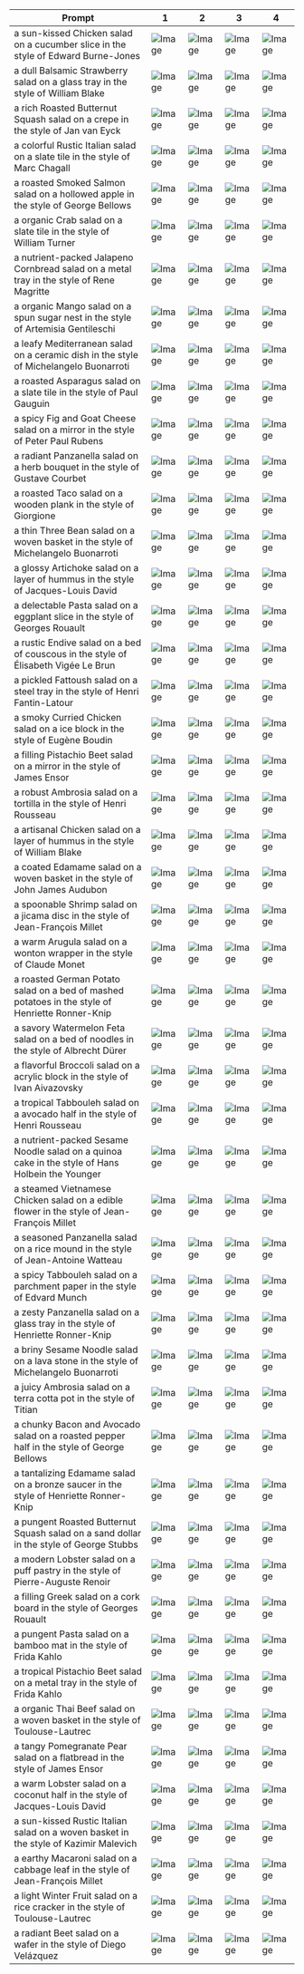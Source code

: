 | Prompt | 1 | 2 | 3 | 4 |
|-|-|-|-|-|
| a sun-kissed Chicken salad on a cucumber slice in the style of Edward Burne-Jones | ![Image](https://salad-benchmark-public-assets.s3.us-east-2.amazonaws.com/sdxl/71aa968a-dacd-4637-afb6-9deff5daeaea-0.jpg) | ![Image](https://salad-benchmark-public-assets.s3.us-east-2.amazonaws.com/sdxl/71aa968a-dacd-4637-afb6-9deff5daeaea-1.jpg) | ![Image](https://salad-benchmark-public-assets.s3.us-east-2.amazonaws.com/sdxl/71aa968a-dacd-4637-afb6-9deff5daeaea-2.jpg) | ![Image](https://salad-benchmark-public-assets.s3.us-east-2.amazonaws.com/sdxl/71aa968a-dacd-4637-afb6-9deff5daeaea-3.jpg) |
| a dull Balsamic Strawberry salad on a glass tray in the style of William Blake | ![Image](https://salad-benchmark-public-assets.s3.us-east-2.amazonaws.com/sdxl/ae2447a4-573e-42ac-babe-af4293b78baf-0.jpg) | ![Image](https://salad-benchmark-public-assets.s3.us-east-2.amazonaws.com/sdxl/ae2447a4-573e-42ac-babe-af4293b78baf-1.jpg) | ![Image](https://salad-benchmark-public-assets.s3.us-east-2.amazonaws.com/sdxl/ae2447a4-573e-42ac-babe-af4293b78baf-2.jpg) | ![Image](https://salad-benchmark-public-assets.s3.us-east-2.amazonaws.com/sdxl/ae2447a4-573e-42ac-babe-af4293b78baf-3.jpg) |
| a rich Roasted Butternut Squash salad on a crepe in the style of Jan van Eyck | ![Image](https://salad-benchmark-public-assets.s3.us-east-2.amazonaws.com/sdxl/9394dea2-cba6-4739-8d80-49ca0879979b-0.jpg) | ![Image](https://salad-benchmark-public-assets.s3.us-east-2.amazonaws.com/sdxl/9394dea2-cba6-4739-8d80-49ca0879979b-1.jpg) | ![Image](https://salad-benchmark-public-assets.s3.us-east-2.amazonaws.com/sdxl/9394dea2-cba6-4739-8d80-49ca0879979b-2.jpg) | ![Image](https://salad-benchmark-public-assets.s3.us-east-2.amazonaws.com/sdxl/9394dea2-cba6-4739-8d80-49ca0879979b-3.jpg) |
| a colorful Rustic Italian salad on a slate tile in the style of Marc Chagall | ![Image](https://salad-benchmark-public-assets.s3.us-east-2.amazonaws.com/sdxl/2bbd7b9f-9fa0-439e-bdf3-23d5075e958e-0.jpg) | ![Image](https://salad-benchmark-public-assets.s3.us-east-2.amazonaws.com/sdxl/2bbd7b9f-9fa0-439e-bdf3-23d5075e958e-1.jpg) | ![Image](https://salad-benchmark-public-assets.s3.us-east-2.amazonaws.com/sdxl/2bbd7b9f-9fa0-439e-bdf3-23d5075e958e-2.jpg) | ![Image](https://salad-benchmark-public-assets.s3.us-east-2.amazonaws.com/sdxl/2bbd7b9f-9fa0-439e-bdf3-23d5075e958e-3.jpg) |
| a roasted Smoked Salmon salad on a hollowed apple in the style of George Bellows | ![Image](https://salad-benchmark-public-assets.s3.us-east-2.amazonaws.com/sdxl/e3f4d8a4-250e-411e-b779-322e4a3605b2-0.jpg) | ![Image](https://salad-benchmark-public-assets.s3.us-east-2.amazonaws.com/sdxl/e3f4d8a4-250e-411e-b779-322e4a3605b2-1.jpg) | ![Image](https://salad-benchmark-public-assets.s3.us-east-2.amazonaws.com/sdxl/e3f4d8a4-250e-411e-b779-322e4a3605b2-2.jpg) | ![Image](https://salad-benchmark-public-assets.s3.us-east-2.amazonaws.com/sdxl/e3f4d8a4-250e-411e-b779-322e4a3605b2-3.jpg) |
| a organic Crab salad on a slate tile in the style of William Turner | ![Image](https://salad-benchmark-public-assets.s3.us-east-2.amazonaws.com/sdxl/b5ffcc88-24b4-4384-ba65-01f8a2d6f488-0.jpg) | ![Image](https://salad-benchmark-public-assets.s3.us-east-2.amazonaws.com/sdxl/b5ffcc88-24b4-4384-ba65-01f8a2d6f488-1.jpg) | ![Image](https://salad-benchmark-public-assets.s3.us-east-2.amazonaws.com/sdxl/b5ffcc88-24b4-4384-ba65-01f8a2d6f488-2.jpg) | ![Image](https://salad-benchmark-public-assets.s3.us-east-2.amazonaws.com/sdxl/b5ffcc88-24b4-4384-ba65-01f8a2d6f488-3.jpg) |
| a nutrient-packed Jalapeno Cornbread salad on a metal tray in the style of Rene Magritte | ![Image](https://salad-benchmark-public-assets.s3.us-east-2.amazonaws.com/sdxl/a9c7ccdc-b4f2-4660-979b-d7f9ef2187a6-0.jpg) | ![Image](https://salad-benchmark-public-assets.s3.us-east-2.amazonaws.com/sdxl/a9c7ccdc-b4f2-4660-979b-d7f9ef2187a6-1.jpg) | ![Image](https://salad-benchmark-public-assets.s3.us-east-2.amazonaws.com/sdxl/a9c7ccdc-b4f2-4660-979b-d7f9ef2187a6-2.jpg) | ![Image](https://salad-benchmark-public-assets.s3.us-east-2.amazonaws.com/sdxl/a9c7ccdc-b4f2-4660-979b-d7f9ef2187a6-3.jpg) |
| a organic Mango salad on a spun sugar nest in the style of Artemisia Gentileschi | ![Image](https://salad-benchmark-public-assets.s3.us-east-2.amazonaws.com/sdxl/0311b170-463f-471b-b413-0809dddaace3-0.jpg) | ![Image](https://salad-benchmark-public-assets.s3.us-east-2.amazonaws.com/sdxl/0311b170-463f-471b-b413-0809dddaace3-1.jpg) | ![Image](https://salad-benchmark-public-assets.s3.us-east-2.amazonaws.com/sdxl/0311b170-463f-471b-b413-0809dddaace3-2.jpg) | ![Image](https://salad-benchmark-public-assets.s3.us-east-2.amazonaws.com/sdxl/0311b170-463f-471b-b413-0809dddaace3-3.jpg) |
| a leafy Mediterranean salad on a ceramic dish in the style of Michelangelo Buonarroti | ![Image](https://salad-benchmark-public-assets.s3.us-east-2.amazonaws.com/sdxl/24a352bd-dd73-45cf-ae8c-e63aea15e2e5-0.jpg) | ![Image](https://salad-benchmark-public-assets.s3.us-east-2.amazonaws.com/sdxl/24a352bd-dd73-45cf-ae8c-e63aea15e2e5-1.jpg) | ![Image](https://salad-benchmark-public-assets.s3.us-east-2.amazonaws.com/sdxl/24a352bd-dd73-45cf-ae8c-e63aea15e2e5-2.jpg) | ![Image](https://salad-benchmark-public-assets.s3.us-east-2.amazonaws.com/sdxl/24a352bd-dd73-45cf-ae8c-e63aea15e2e5-3.jpg) |
| a roasted Asparagus salad on a slate tile in the style of Paul Gauguin | ![Image](https://salad-benchmark-public-assets.s3.us-east-2.amazonaws.com/sdxl/6bf6809d-4ce0-428e-bb44-6506ff5c5bd0-0.jpg) | ![Image](https://salad-benchmark-public-assets.s3.us-east-2.amazonaws.com/sdxl/6bf6809d-4ce0-428e-bb44-6506ff5c5bd0-1.jpg) | ![Image](https://salad-benchmark-public-assets.s3.us-east-2.amazonaws.com/sdxl/6bf6809d-4ce0-428e-bb44-6506ff5c5bd0-2.jpg) | ![Image](https://salad-benchmark-public-assets.s3.us-east-2.amazonaws.com/sdxl/6bf6809d-4ce0-428e-bb44-6506ff5c5bd0-3.jpg) |
| a spicy Fig and Goat Cheese salad on a mirror in the style of Peter Paul Rubens | ![Image](https://salad-benchmark-public-assets.s3.us-east-2.amazonaws.com/sdxl/e4fa1797-12b8-4c86-985e-add241e79694-0.jpg) | ![Image](https://salad-benchmark-public-assets.s3.us-east-2.amazonaws.com/sdxl/e4fa1797-12b8-4c86-985e-add241e79694-1.jpg) | ![Image](https://salad-benchmark-public-assets.s3.us-east-2.amazonaws.com/sdxl/e4fa1797-12b8-4c86-985e-add241e79694-2.jpg) | ![Image](https://salad-benchmark-public-assets.s3.us-east-2.amazonaws.com/sdxl/e4fa1797-12b8-4c86-985e-add241e79694-3.jpg) |
| a radiant Panzanella salad on a herb bouquet in the style of Gustave Courbet | ![Image](https://salad-benchmark-public-assets.s3.us-east-2.amazonaws.com/sdxl/1b548583-c459-4406-8353-f85b2f9fd748-0.jpg) | ![Image](https://salad-benchmark-public-assets.s3.us-east-2.amazonaws.com/sdxl/1b548583-c459-4406-8353-f85b2f9fd748-1.jpg) | ![Image](https://salad-benchmark-public-assets.s3.us-east-2.amazonaws.com/sdxl/1b548583-c459-4406-8353-f85b2f9fd748-2.jpg) | ![Image](https://salad-benchmark-public-assets.s3.us-east-2.amazonaws.com/sdxl/1b548583-c459-4406-8353-f85b2f9fd748-3.jpg) |
| a roasted Taco salad on a wooden plank in the style of Giorgione | ![Image](https://salad-benchmark-public-assets.s3.us-east-2.amazonaws.com/sdxl/9f55cb32-7c70-4a20-93f6-4440ecf43fba-0.jpg) | ![Image](https://salad-benchmark-public-assets.s3.us-east-2.amazonaws.com/sdxl/9f55cb32-7c70-4a20-93f6-4440ecf43fba-1.jpg) | ![Image](https://salad-benchmark-public-assets.s3.us-east-2.amazonaws.com/sdxl/9f55cb32-7c70-4a20-93f6-4440ecf43fba-2.jpg) | ![Image](https://salad-benchmark-public-assets.s3.us-east-2.amazonaws.com/sdxl/9f55cb32-7c70-4a20-93f6-4440ecf43fba-3.jpg) |
| a thin Three Bean salad on a woven basket in the style of Michelangelo Buonarroti | ![Image](https://salad-benchmark-public-assets.s3.us-east-2.amazonaws.com/sdxl/8965fa10-bce3-4b1f-8c55-7f6875542dfe-0.jpg) | ![Image](https://salad-benchmark-public-assets.s3.us-east-2.amazonaws.com/sdxl/8965fa10-bce3-4b1f-8c55-7f6875542dfe-1.jpg) | ![Image](https://salad-benchmark-public-assets.s3.us-east-2.amazonaws.com/sdxl/8965fa10-bce3-4b1f-8c55-7f6875542dfe-2.jpg) | ![Image](https://salad-benchmark-public-assets.s3.us-east-2.amazonaws.com/sdxl/8965fa10-bce3-4b1f-8c55-7f6875542dfe-3.jpg) |
| a glossy Artichoke salad on a layer of hummus in the style of Jacques-Louis David | ![Image](https://salad-benchmark-public-assets.s3.us-east-2.amazonaws.com/sdxl/8925d4a9-d811-4afb-84ba-b3aaad216180-0.jpg) | ![Image](https://salad-benchmark-public-assets.s3.us-east-2.amazonaws.com/sdxl/8925d4a9-d811-4afb-84ba-b3aaad216180-1.jpg) | ![Image](https://salad-benchmark-public-assets.s3.us-east-2.amazonaws.com/sdxl/8925d4a9-d811-4afb-84ba-b3aaad216180-2.jpg) | ![Image](https://salad-benchmark-public-assets.s3.us-east-2.amazonaws.com/sdxl/8925d4a9-d811-4afb-84ba-b3aaad216180-3.jpg) |
| a delectable Pasta salad on a eggplant slice in the style of Georges Rouault | ![Image](https://salad-benchmark-public-assets.s3.us-east-2.amazonaws.com/sdxl/59436caa-2139-44b8-8300-00936eb1fac9-0.jpg) | ![Image](https://salad-benchmark-public-assets.s3.us-east-2.amazonaws.com/sdxl/59436caa-2139-44b8-8300-00936eb1fac9-1.jpg) | ![Image](https://salad-benchmark-public-assets.s3.us-east-2.amazonaws.com/sdxl/59436caa-2139-44b8-8300-00936eb1fac9-2.jpg) | ![Image](https://salad-benchmark-public-assets.s3.us-east-2.amazonaws.com/sdxl/59436caa-2139-44b8-8300-00936eb1fac9-3.jpg) |
| a rustic Endive salad on a bed of couscous in the style of Élisabeth Vigée Le Brun | ![Image](https://salad-benchmark-public-assets.s3.us-east-2.amazonaws.com/sdxl/9d80570d-d53b-4156-aea6-a1ad5267da83-0.jpg) | ![Image](https://salad-benchmark-public-assets.s3.us-east-2.amazonaws.com/sdxl/9d80570d-d53b-4156-aea6-a1ad5267da83-1.jpg) | ![Image](https://salad-benchmark-public-assets.s3.us-east-2.amazonaws.com/sdxl/9d80570d-d53b-4156-aea6-a1ad5267da83-2.jpg) | ![Image](https://salad-benchmark-public-assets.s3.us-east-2.amazonaws.com/sdxl/9d80570d-d53b-4156-aea6-a1ad5267da83-3.jpg) |
| a pickled Fattoush salad on a steel tray in the style of Henri Fantin-Latour | ![Image](https://salad-benchmark-public-assets.s3.us-east-2.amazonaws.com/sdxl/7aae0696-1817-48a8-8103-cb9746c35a38-0.jpg) | ![Image](https://salad-benchmark-public-assets.s3.us-east-2.amazonaws.com/sdxl/7aae0696-1817-48a8-8103-cb9746c35a38-1.jpg) | ![Image](https://salad-benchmark-public-assets.s3.us-east-2.amazonaws.com/sdxl/7aae0696-1817-48a8-8103-cb9746c35a38-2.jpg) | ![Image](https://salad-benchmark-public-assets.s3.us-east-2.amazonaws.com/sdxl/7aae0696-1817-48a8-8103-cb9746c35a38-3.jpg) |
| a smoky Curried Chicken salad on a ice block in the style of Eugène Boudin | ![Image](https://salad-benchmark-public-assets.s3.us-east-2.amazonaws.com/sdxl/77e48801-3f65-40cb-95f5-a63b822c19fc-0.jpg) | ![Image](https://salad-benchmark-public-assets.s3.us-east-2.amazonaws.com/sdxl/77e48801-3f65-40cb-95f5-a63b822c19fc-1.jpg) | ![Image](https://salad-benchmark-public-assets.s3.us-east-2.amazonaws.com/sdxl/77e48801-3f65-40cb-95f5-a63b822c19fc-2.jpg) | ![Image](https://salad-benchmark-public-assets.s3.us-east-2.amazonaws.com/sdxl/77e48801-3f65-40cb-95f5-a63b822c19fc-3.jpg) |
| a filling Pistachio Beet salad on a mirror in the style of James Ensor | ![Image](https://salad-benchmark-public-assets.s3.us-east-2.amazonaws.com/sdxl/6f91300d-5bf5-4886-ae95-9be73caf1581-0.jpg) | ![Image](https://salad-benchmark-public-assets.s3.us-east-2.amazonaws.com/sdxl/6f91300d-5bf5-4886-ae95-9be73caf1581-1.jpg) | ![Image](https://salad-benchmark-public-assets.s3.us-east-2.amazonaws.com/sdxl/6f91300d-5bf5-4886-ae95-9be73caf1581-2.jpg) | ![Image](https://salad-benchmark-public-assets.s3.us-east-2.amazonaws.com/sdxl/6f91300d-5bf5-4886-ae95-9be73caf1581-3.jpg) |
| a robust Ambrosia salad on a tortilla in the style of Henri Rousseau | ![Image](https://salad-benchmark-public-assets.s3.us-east-2.amazonaws.com/sdxl/df303c4e-2019-4144-90ab-4423e31a8abe-0.jpg) | ![Image](https://salad-benchmark-public-assets.s3.us-east-2.amazonaws.com/sdxl/df303c4e-2019-4144-90ab-4423e31a8abe-1.jpg) | ![Image](https://salad-benchmark-public-assets.s3.us-east-2.amazonaws.com/sdxl/df303c4e-2019-4144-90ab-4423e31a8abe-2.jpg) | ![Image](https://salad-benchmark-public-assets.s3.us-east-2.amazonaws.com/sdxl/df303c4e-2019-4144-90ab-4423e31a8abe-3.jpg) |
| a artisanal Chicken salad on a layer of hummus in the style of William Blake | ![Image](https://salad-benchmark-public-assets.s3.us-east-2.amazonaws.com/sdxl/5a7e7b5e-fb2c-4e54-b4fb-a2186aad826b-0.jpg) | ![Image](https://salad-benchmark-public-assets.s3.us-east-2.amazonaws.com/sdxl/5a7e7b5e-fb2c-4e54-b4fb-a2186aad826b-1.jpg) | ![Image](https://salad-benchmark-public-assets.s3.us-east-2.amazonaws.com/sdxl/5a7e7b5e-fb2c-4e54-b4fb-a2186aad826b-2.jpg) | ![Image](https://salad-benchmark-public-assets.s3.us-east-2.amazonaws.com/sdxl/5a7e7b5e-fb2c-4e54-b4fb-a2186aad826b-3.jpg) |
| a coated Edamame salad on a woven basket in the style of John James Audubon | ![Image](https://salad-benchmark-public-assets.s3.us-east-2.amazonaws.com/sdxl/b70508d9-e4ff-4b54-95fa-930d22a2d11e-0.jpg) | ![Image](https://salad-benchmark-public-assets.s3.us-east-2.amazonaws.com/sdxl/b70508d9-e4ff-4b54-95fa-930d22a2d11e-1.jpg) | ![Image](https://salad-benchmark-public-assets.s3.us-east-2.amazonaws.com/sdxl/b70508d9-e4ff-4b54-95fa-930d22a2d11e-2.jpg) | ![Image](https://salad-benchmark-public-assets.s3.us-east-2.amazonaws.com/sdxl/b70508d9-e4ff-4b54-95fa-930d22a2d11e-3.jpg) |
| a spoonable Shrimp salad on a jicama disc in the style of Jean-François Millet | ![Image](https://salad-benchmark-public-assets.s3.us-east-2.amazonaws.com/sdxl/0f8e5b29-95b8-428e-b807-3e9f01b0c4ee-0.jpg) | ![Image](https://salad-benchmark-public-assets.s3.us-east-2.amazonaws.com/sdxl/0f8e5b29-95b8-428e-b807-3e9f01b0c4ee-1.jpg) | ![Image](https://salad-benchmark-public-assets.s3.us-east-2.amazonaws.com/sdxl/0f8e5b29-95b8-428e-b807-3e9f01b0c4ee-2.jpg) | ![Image](https://salad-benchmark-public-assets.s3.us-east-2.amazonaws.com/sdxl/0f8e5b29-95b8-428e-b807-3e9f01b0c4ee-3.jpg) |
| a warm Arugula salad on a wonton wrapper in the style of Claude Monet | ![Image](https://salad-benchmark-public-assets.s3.us-east-2.amazonaws.com/sdxl/b183c352-c66d-4f75-ae59-3dbcc48e8619-0.jpg) | ![Image](https://salad-benchmark-public-assets.s3.us-east-2.amazonaws.com/sdxl/b183c352-c66d-4f75-ae59-3dbcc48e8619-1.jpg) | ![Image](https://salad-benchmark-public-assets.s3.us-east-2.amazonaws.com/sdxl/b183c352-c66d-4f75-ae59-3dbcc48e8619-2.jpg) | ![Image](https://salad-benchmark-public-assets.s3.us-east-2.amazonaws.com/sdxl/b183c352-c66d-4f75-ae59-3dbcc48e8619-3.jpg) |
| a roasted German Potato salad on a bed of mashed potatoes in the style of Henriette Ronner-Knip | ![Image](https://salad-benchmark-public-assets.s3.us-east-2.amazonaws.com/sdxl/b2846240-8272-438b-914c-548bede3a539-0.jpg) | ![Image](https://salad-benchmark-public-assets.s3.us-east-2.amazonaws.com/sdxl/b2846240-8272-438b-914c-548bede3a539-1.jpg) | ![Image](https://salad-benchmark-public-assets.s3.us-east-2.amazonaws.com/sdxl/b2846240-8272-438b-914c-548bede3a539-2.jpg) | ![Image](https://salad-benchmark-public-assets.s3.us-east-2.amazonaws.com/sdxl/b2846240-8272-438b-914c-548bede3a539-3.jpg) |
| a savory Watermelon Feta salad on a bed of noodles in the style of Albrecht Dürer | ![Image](https://salad-benchmark-public-assets.s3.us-east-2.amazonaws.com/sdxl/23680d13-4d9f-49bd-a0a0-aaff7b25366b-0.jpg) | ![Image](https://salad-benchmark-public-assets.s3.us-east-2.amazonaws.com/sdxl/23680d13-4d9f-49bd-a0a0-aaff7b25366b-1.jpg) | ![Image](https://salad-benchmark-public-assets.s3.us-east-2.amazonaws.com/sdxl/23680d13-4d9f-49bd-a0a0-aaff7b25366b-2.jpg) | ![Image](https://salad-benchmark-public-assets.s3.us-east-2.amazonaws.com/sdxl/23680d13-4d9f-49bd-a0a0-aaff7b25366b-3.jpg) |
| a flavorful Broccoli salad on a acrylic block in the style of Ivan Aivazovsky | ![Image](https://salad-benchmark-public-assets.s3.us-east-2.amazonaws.com/sdxl/607442f3-7b4f-4614-abb2-8bee404437a3-0.jpg) | ![Image](https://salad-benchmark-public-assets.s3.us-east-2.amazonaws.com/sdxl/607442f3-7b4f-4614-abb2-8bee404437a3-1.jpg) | ![Image](https://salad-benchmark-public-assets.s3.us-east-2.amazonaws.com/sdxl/607442f3-7b4f-4614-abb2-8bee404437a3-2.jpg) | ![Image](https://salad-benchmark-public-assets.s3.us-east-2.amazonaws.com/sdxl/607442f3-7b4f-4614-abb2-8bee404437a3-3.jpg) |
| a tropical Tabbouleh salad on a avocado half in the style of Henri Rousseau | ![Image](https://salad-benchmark-public-assets.s3.us-east-2.amazonaws.com/sdxl/7a71c806-d2dd-4a12-91f9-a7418ec73118-0.jpg) | ![Image](https://salad-benchmark-public-assets.s3.us-east-2.amazonaws.com/sdxl/7a71c806-d2dd-4a12-91f9-a7418ec73118-1.jpg) | ![Image](https://salad-benchmark-public-assets.s3.us-east-2.amazonaws.com/sdxl/7a71c806-d2dd-4a12-91f9-a7418ec73118-2.jpg) | ![Image](https://salad-benchmark-public-assets.s3.us-east-2.amazonaws.com/sdxl/7a71c806-d2dd-4a12-91f9-a7418ec73118-3.jpg) |
| a nutrient-packed Sesame Noodle salad on a quinoa cake in the style of Hans Holbein the Younger | ![Image](https://salad-benchmark-public-assets.s3.us-east-2.amazonaws.com/sdxl/c7d77b8e-1e19-4ead-8fc5-e9b2c2f07211-0.jpg) | ![Image](https://salad-benchmark-public-assets.s3.us-east-2.amazonaws.com/sdxl/c7d77b8e-1e19-4ead-8fc5-e9b2c2f07211-1.jpg) | ![Image](https://salad-benchmark-public-assets.s3.us-east-2.amazonaws.com/sdxl/c7d77b8e-1e19-4ead-8fc5-e9b2c2f07211-2.jpg) | ![Image](https://salad-benchmark-public-assets.s3.us-east-2.amazonaws.com/sdxl/c7d77b8e-1e19-4ead-8fc5-e9b2c2f07211-3.jpg) |
| a steamed Vietnamese Chicken salad on a edible flower in the style of Jean-François Millet | ![Image](https://salad-benchmark-public-assets.s3.us-east-2.amazonaws.com/sdxl/e57701d8-0d5a-451f-b589-ca2df10035e0-0.jpg) | ![Image](https://salad-benchmark-public-assets.s3.us-east-2.amazonaws.com/sdxl/e57701d8-0d5a-451f-b589-ca2df10035e0-1.jpg) | ![Image](https://salad-benchmark-public-assets.s3.us-east-2.amazonaws.com/sdxl/e57701d8-0d5a-451f-b589-ca2df10035e0-2.jpg) | ![Image](https://salad-benchmark-public-assets.s3.us-east-2.amazonaws.com/sdxl/e57701d8-0d5a-451f-b589-ca2df10035e0-3.jpg) |
| a seasoned Panzanella salad on a rice mound in the style of Jean-Antoine Watteau | ![Image](https://salad-benchmark-public-assets.s3.us-east-2.amazonaws.com/sdxl/464df4eb-a7c2-4a6a-8062-26a48f99c30a-0.jpg) | ![Image](https://salad-benchmark-public-assets.s3.us-east-2.amazonaws.com/sdxl/464df4eb-a7c2-4a6a-8062-26a48f99c30a-1.jpg) | ![Image](https://salad-benchmark-public-assets.s3.us-east-2.amazonaws.com/sdxl/464df4eb-a7c2-4a6a-8062-26a48f99c30a-2.jpg) | ![Image](https://salad-benchmark-public-assets.s3.us-east-2.amazonaws.com/sdxl/464df4eb-a7c2-4a6a-8062-26a48f99c30a-3.jpg) |
| a spicy Tabbouleh salad on a parchment paper in the style of Edvard Munch | ![Image](https://salad-benchmark-public-assets.s3.us-east-2.amazonaws.com/sdxl/4a0730a2-143f-40cd-8e7e-2d9196724e37-0.jpg) | ![Image](https://salad-benchmark-public-assets.s3.us-east-2.amazonaws.com/sdxl/4a0730a2-143f-40cd-8e7e-2d9196724e37-1.jpg) | ![Image](https://salad-benchmark-public-assets.s3.us-east-2.amazonaws.com/sdxl/4a0730a2-143f-40cd-8e7e-2d9196724e37-2.jpg) | ![Image](https://salad-benchmark-public-assets.s3.us-east-2.amazonaws.com/sdxl/4a0730a2-143f-40cd-8e7e-2d9196724e37-3.jpg) |
| a zesty Panzanella salad on a glass tray in the style of Henriette Ronner-Knip | ![Image](https://salad-benchmark-public-assets.s3.us-east-2.amazonaws.com/sdxl/5aee136e-13b2-4a0e-b945-35a5e3d056c4-0.jpg) | ![Image](https://salad-benchmark-public-assets.s3.us-east-2.amazonaws.com/sdxl/5aee136e-13b2-4a0e-b945-35a5e3d056c4-1.jpg) | ![Image](https://salad-benchmark-public-assets.s3.us-east-2.amazonaws.com/sdxl/5aee136e-13b2-4a0e-b945-35a5e3d056c4-2.jpg) | ![Image](https://salad-benchmark-public-assets.s3.us-east-2.amazonaws.com/sdxl/5aee136e-13b2-4a0e-b945-35a5e3d056c4-3.jpg) |
| a briny Sesame Noodle salad on a lava stone in the style of Michelangelo Buonarroti | ![Image](https://salad-benchmark-public-assets.s3.us-east-2.amazonaws.com/sdxl/a14e0a44-6132-4aaf-b599-87ab0202d321-0.jpg) | ![Image](https://salad-benchmark-public-assets.s3.us-east-2.amazonaws.com/sdxl/a14e0a44-6132-4aaf-b599-87ab0202d321-1.jpg) | ![Image](https://salad-benchmark-public-assets.s3.us-east-2.amazonaws.com/sdxl/a14e0a44-6132-4aaf-b599-87ab0202d321-2.jpg) | ![Image](https://salad-benchmark-public-assets.s3.us-east-2.amazonaws.com/sdxl/a14e0a44-6132-4aaf-b599-87ab0202d321-3.jpg) |
| a juicy Ambrosia salad on a terra cotta pot in the style of Titian | ![Image](https://salad-benchmark-public-assets.s3.us-east-2.amazonaws.com/sdxl/366fc58a-f62f-4d66-a77b-bb6061aa1305-0.jpg) | ![Image](https://salad-benchmark-public-assets.s3.us-east-2.amazonaws.com/sdxl/366fc58a-f62f-4d66-a77b-bb6061aa1305-1.jpg) | ![Image](https://salad-benchmark-public-assets.s3.us-east-2.amazonaws.com/sdxl/366fc58a-f62f-4d66-a77b-bb6061aa1305-2.jpg) | ![Image](https://salad-benchmark-public-assets.s3.us-east-2.amazonaws.com/sdxl/366fc58a-f62f-4d66-a77b-bb6061aa1305-3.jpg) |
| a chunky Bacon and Avocado salad on a roasted pepper half in the style of George Bellows | ![Image](https://salad-benchmark-public-assets.s3.us-east-2.amazonaws.com/sdxl/9bc0f30d-38ff-4eca-baef-b9e4053f7c3e-0.jpg) | ![Image](https://salad-benchmark-public-assets.s3.us-east-2.amazonaws.com/sdxl/9bc0f30d-38ff-4eca-baef-b9e4053f7c3e-1.jpg) | ![Image](https://salad-benchmark-public-assets.s3.us-east-2.amazonaws.com/sdxl/9bc0f30d-38ff-4eca-baef-b9e4053f7c3e-2.jpg) | ![Image](https://salad-benchmark-public-assets.s3.us-east-2.amazonaws.com/sdxl/9bc0f30d-38ff-4eca-baef-b9e4053f7c3e-3.jpg) |
| a tantalizing Edamame salad on a bronze saucer in the style of Henriette Ronner-Knip | ![Image](https://salad-benchmark-public-assets.s3.us-east-2.amazonaws.com/sdxl/ac58056f-c06d-499f-bc22-94fcb82b04fd-0.jpg) | ![Image](https://salad-benchmark-public-assets.s3.us-east-2.amazonaws.com/sdxl/ac58056f-c06d-499f-bc22-94fcb82b04fd-1.jpg) | ![Image](https://salad-benchmark-public-assets.s3.us-east-2.amazonaws.com/sdxl/ac58056f-c06d-499f-bc22-94fcb82b04fd-2.jpg) | ![Image](https://salad-benchmark-public-assets.s3.us-east-2.amazonaws.com/sdxl/ac58056f-c06d-499f-bc22-94fcb82b04fd-3.jpg) |
| a pungent Roasted Butternut Squash salad on a sand dollar in the style of George Stubbs | ![Image](https://salad-benchmark-public-assets.s3.us-east-2.amazonaws.com/sdxl/81f93021-2230-4857-9257-d4ec13806796-0.jpg) | ![Image](https://salad-benchmark-public-assets.s3.us-east-2.amazonaws.com/sdxl/81f93021-2230-4857-9257-d4ec13806796-1.jpg) | ![Image](https://salad-benchmark-public-assets.s3.us-east-2.amazonaws.com/sdxl/81f93021-2230-4857-9257-d4ec13806796-2.jpg) | ![Image](https://salad-benchmark-public-assets.s3.us-east-2.amazonaws.com/sdxl/81f93021-2230-4857-9257-d4ec13806796-3.jpg) |
| a modern Lobster salad on a puff pastry in the style of Pierre-Auguste Renoir | ![Image](https://salad-benchmark-public-assets.s3.us-east-2.amazonaws.com/sdxl/0eb8cd8d-28f8-42a0-8d5f-391a98cc67a6-0.jpg) | ![Image](https://salad-benchmark-public-assets.s3.us-east-2.amazonaws.com/sdxl/0eb8cd8d-28f8-42a0-8d5f-391a98cc67a6-1.jpg) | ![Image](https://salad-benchmark-public-assets.s3.us-east-2.amazonaws.com/sdxl/0eb8cd8d-28f8-42a0-8d5f-391a98cc67a6-2.jpg) | ![Image](https://salad-benchmark-public-assets.s3.us-east-2.amazonaws.com/sdxl/0eb8cd8d-28f8-42a0-8d5f-391a98cc67a6-3.jpg) |
| a filling Greek salad on a cork board in the style of Georges Rouault | ![Image](https://salad-benchmark-public-assets.s3.us-east-2.amazonaws.com/sdxl/f64364a9-562d-4203-a24e-0b10e13ed1cd-0.jpg) | ![Image](https://salad-benchmark-public-assets.s3.us-east-2.amazonaws.com/sdxl/f64364a9-562d-4203-a24e-0b10e13ed1cd-1.jpg) | ![Image](https://salad-benchmark-public-assets.s3.us-east-2.amazonaws.com/sdxl/f64364a9-562d-4203-a24e-0b10e13ed1cd-2.jpg) | ![Image](https://salad-benchmark-public-assets.s3.us-east-2.amazonaws.com/sdxl/f64364a9-562d-4203-a24e-0b10e13ed1cd-3.jpg) |
| a pungent Pasta salad on a bamboo mat in the style of Frida Kahlo | ![Image](https://salad-benchmark-public-assets.s3.us-east-2.amazonaws.com/sdxl/6b8f8e78-bb60-4fcf-9711-cc430c9c8fe1-0.jpg) | ![Image](https://salad-benchmark-public-assets.s3.us-east-2.amazonaws.com/sdxl/6b8f8e78-bb60-4fcf-9711-cc430c9c8fe1-1.jpg) | ![Image](https://salad-benchmark-public-assets.s3.us-east-2.amazonaws.com/sdxl/6b8f8e78-bb60-4fcf-9711-cc430c9c8fe1-2.jpg) | ![Image](https://salad-benchmark-public-assets.s3.us-east-2.amazonaws.com/sdxl/6b8f8e78-bb60-4fcf-9711-cc430c9c8fe1-3.jpg) |
| a tropical Pistachio Beet salad on a metal tray in the style of Frida Kahlo | ![Image](https://salad-benchmark-public-assets.s3.us-east-2.amazonaws.com/sdxl/cff4d0d0-a273-4ed0-b8b5-4cb11b54c82b-0.jpg) | ![Image](https://salad-benchmark-public-assets.s3.us-east-2.amazonaws.com/sdxl/cff4d0d0-a273-4ed0-b8b5-4cb11b54c82b-1.jpg) | ![Image](https://salad-benchmark-public-assets.s3.us-east-2.amazonaws.com/sdxl/cff4d0d0-a273-4ed0-b8b5-4cb11b54c82b-2.jpg) | ![Image](https://salad-benchmark-public-assets.s3.us-east-2.amazonaws.com/sdxl/cff4d0d0-a273-4ed0-b8b5-4cb11b54c82b-3.jpg) |
| a organic Thai Beef salad on a woven basket in the style of Toulouse-Lautrec | ![Image](https://salad-benchmark-public-assets.s3.us-east-2.amazonaws.com/sdxl/af874ca1-1eee-4c4a-b13b-068ce2a95e12-0.jpg) | ![Image](https://salad-benchmark-public-assets.s3.us-east-2.amazonaws.com/sdxl/af874ca1-1eee-4c4a-b13b-068ce2a95e12-1.jpg) | ![Image](https://salad-benchmark-public-assets.s3.us-east-2.amazonaws.com/sdxl/af874ca1-1eee-4c4a-b13b-068ce2a95e12-2.jpg) | ![Image](https://salad-benchmark-public-assets.s3.us-east-2.amazonaws.com/sdxl/af874ca1-1eee-4c4a-b13b-068ce2a95e12-3.jpg) |
| a tangy Pomegranate Pear salad on a flatbread in the style of James Ensor | ![Image](https://salad-benchmark-public-assets.s3.us-east-2.amazonaws.com/sdxl/8e1b6b7a-1ccd-4db4-9459-558439bd91f5-0.jpg) | ![Image](https://salad-benchmark-public-assets.s3.us-east-2.amazonaws.com/sdxl/8e1b6b7a-1ccd-4db4-9459-558439bd91f5-1.jpg) | ![Image](https://salad-benchmark-public-assets.s3.us-east-2.amazonaws.com/sdxl/8e1b6b7a-1ccd-4db4-9459-558439bd91f5-2.jpg) | ![Image](https://salad-benchmark-public-assets.s3.us-east-2.amazonaws.com/sdxl/8e1b6b7a-1ccd-4db4-9459-558439bd91f5-3.jpg) |
| a warm Lobster salad on a coconut half in the style of Jacques-Louis David | ![Image](https://salad-benchmark-public-assets.s3.us-east-2.amazonaws.com/sdxl/e8d60e8b-ce52-4a28-9894-6951e3d8b635-0.jpg) | ![Image](https://salad-benchmark-public-assets.s3.us-east-2.amazonaws.com/sdxl/e8d60e8b-ce52-4a28-9894-6951e3d8b635-1.jpg) | ![Image](https://salad-benchmark-public-assets.s3.us-east-2.amazonaws.com/sdxl/e8d60e8b-ce52-4a28-9894-6951e3d8b635-2.jpg) | ![Image](https://salad-benchmark-public-assets.s3.us-east-2.amazonaws.com/sdxl/e8d60e8b-ce52-4a28-9894-6951e3d8b635-3.jpg) |
| a sun-kissed Rustic Italian salad on a woven basket in the style of Kazimir Malevich | ![Image](https://salad-benchmark-public-assets.s3.us-east-2.amazonaws.com/sdxl/d55a5bfa-8973-4d1b-9fdc-97e3cd14eeb7-0.jpg) | ![Image](https://salad-benchmark-public-assets.s3.us-east-2.amazonaws.com/sdxl/d55a5bfa-8973-4d1b-9fdc-97e3cd14eeb7-1.jpg) | ![Image](https://salad-benchmark-public-assets.s3.us-east-2.amazonaws.com/sdxl/d55a5bfa-8973-4d1b-9fdc-97e3cd14eeb7-2.jpg) | ![Image](https://salad-benchmark-public-assets.s3.us-east-2.amazonaws.com/sdxl/d55a5bfa-8973-4d1b-9fdc-97e3cd14eeb7-3.jpg) |
| a earthy Macaroni salad on a cabbage leaf in the style of Jean-François Millet | ![Image](https://salad-benchmark-public-assets.s3.us-east-2.amazonaws.com/sdxl/4247ee78-09a4-4d69-97a0-755b6eb4114b-0.jpg) | ![Image](https://salad-benchmark-public-assets.s3.us-east-2.amazonaws.com/sdxl/4247ee78-09a4-4d69-97a0-755b6eb4114b-1.jpg) | ![Image](https://salad-benchmark-public-assets.s3.us-east-2.amazonaws.com/sdxl/4247ee78-09a4-4d69-97a0-755b6eb4114b-2.jpg) | ![Image](https://salad-benchmark-public-assets.s3.us-east-2.amazonaws.com/sdxl/4247ee78-09a4-4d69-97a0-755b6eb4114b-3.jpg) |
| a light Winter Fruit salad on a rice cracker in the style of Toulouse-Lautrec | ![Image](https://salad-benchmark-public-assets.s3.us-east-2.amazonaws.com/sdxl/eb167238-876a-49e0-93c7-b12a278bc069-0.jpg) | ![Image](https://salad-benchmark-public-assets.s3.us-east-2.amazonaws.com/sdxl/eb167238-876a-49e0-93c7-b12a278bc069-1.jpg) | ![Image](https://salad-benchmark-public-assets.s3.us-east-2.amazonaws.com/sdxl/eb167238-876a-49e0-93c7-b12a278bc069-2.jpg) | ![Image](https://salad-benchmark-public-assets.s3.us-east-2.amazonaws.com/sdxl/eb167238-876a-49e0-93c7-b12a278bc069-3.jpg) |
| a radiant Beet salad on a wafer in the style of Diego Velázquez | ![Image](https://salad-benchmark-public-assets.s3.us-east-2.amazonaws.com/sdxl/68fd3429-12ad-4271-911e-38433f50f091-0.jpg) | ![Image](https://salad-benchmark-public-assets.s3.us-east-2.amazonaws.com/sdxl/68fd3429-12ad-4271-911e-38433f50f091-1.jpg) | ![Image](https://salad-benchmark-public-assets.s3.us-east-2.amazonaws.com/sdxl/68fd3429-12ad-4271-911e-38433f50f091-2.jpg) | ![Image](https://salad-benchmark-public-assets.s3.us-east-2.amazonaws.com/sdxl/68fd3429-12ad-4271-911e-38433f50f091-3.jpg) |
